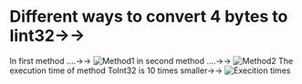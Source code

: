 # Different ways to convert 4 bytes to Iint32→→
In first method ....→→
![Method1](https://cloud.githubusercontent.com/assets/24522089/21953133/b536a720-da48-11e6-8bce-7029e2562164.PNG)
in second method ....→→
![Method2](https://cloud.githubusercontent.com/assets/24522089/21953137/c53f4816-da48-11e6-96b0-1792be8d9dbe.PNG)
The execution time of method ToInt32 is 10 times smaller→→
![Execition times](https://cloud.githubusercontent.com/assets/24522089/21953062/4f4f6a9c-da47-11e6-94d4-fbec2c3c5bb2.PNG)
